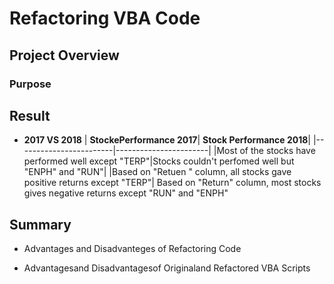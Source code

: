 # Refactoring VBA Code
## Project Overview

### Purpose

## Result
- **2017 VS 2018**
| __StockePerformance 2017__| __Stock Performance 2018__|
|------------------------|-----------------------|
|Most of the stocks have <br /> performed well except "TERP"|Stocks couldn't perfomed well but<br /> "ENPH" and "RUN"|
|Based on "Retuen " column, all stocks gave <br /> positive returns except "TERP"| Based on "Return" column, most stocks gives negative returns except "RUN" and "ENPH" <br />


## Summary
  - Advantages and Disadvanteges of Refactoring Code
  
  - Advantagesand Disadvantagesof Originaland Refactored VBA Scripts
